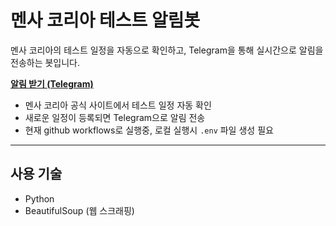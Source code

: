 # 멘사 코리아 테스트 알림봇

멘사 코리아의 테스트 일정을 자동으로 확인하고, Telegram을 통해 실시간으로 알림을 전송하는 봇입니다.

[**알림 받기 (Telegram)**](https://t.me/+7Qtr-w-UJ68yYWQ1)

- 멘사 코리아 공식 사이트에서 테스트 일정 자동 확인
- 새로운 일정이 등록되면 Telegram으로 알림 전송
- 현재 github workflows로 실행중, 로컬 실행시 `.env` 파일 생성 필요
  
---

## 사용 기술

- Python
- BeautifulSoup (웹 스크래핑)
